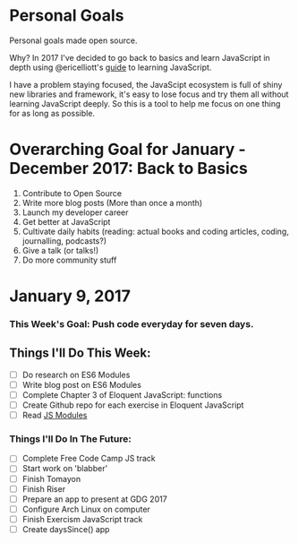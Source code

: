 Personal Goals
==============

Personal goals made open source.

Why? 
In 2017 I've decided to go back to basics and learn JavaScript in depth using @ericelliott's [guide](https://medium.com/javascript-scene/top-javascript-frameworks-topics-to-learn-in-2017-700a397b711#.6xl31hdeb) to learning JavaScript.

I have a problem staying focused, the JavaScipt ecosystem is full of shiny new libraries and framework, it's easy to lose focus and try them all without learning JavaScript deeply. So this is a tool to help me focus on one thing for as long as possible.

# Overarching Goal for January - December 2017: Back to Basics

1. Contribute to Open Source
2. Write more blog posts (More than once a month)
3. Launch my developer career
4. Get better at JavaScript
5. Cultivate daily habits (reading: actual books and coding articles, coding, journalling, podcasts?)
6. Give a talk (or talks!)
7. Do more community stuff

# January 9, 2017

### This Week's Goal: Push code everyday for seven days.

## Things I'll Do This Week:

- [ ] Do research on ES6 Modules
- [ ] Write blog post on ES6 Modules
- [ ] Complete Chapter 3 of Eloquent JavaScript: functions
- [ ] Create Github repo for each exercise in Eloquent JavaScript
- [ ] Read [JS Modules](https://github.com/oguching/frontend-links/blob/master/README.md#js-modules)

### Things I'll Do In The Future:

- [ ] Complete Free Code Camp JS track
- [ ] Start work on 'blabber'
- [ ] Finish Tomayon
- [ ] Finish Riser
- [ ] Prepare an app to present at GDG 2017
- [ ] Configure Arch Linux on computer
- [ ] Finish Exercism JavaScript track
- [ ] Create daysSince() app 
